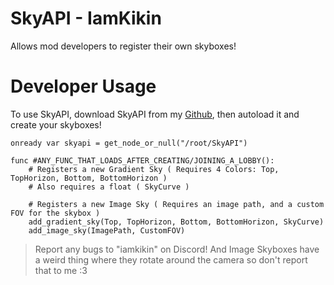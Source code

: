 # SkyAPI - IamKikin
Allows mod developers to register their own skyboxes!

# Developer Usage

To use SkyAPI, download SkyAPI from my [Github](https://github.com/iamkikin-off/SkyAPI), then autoload it and create your skyboxes!

```gdscript
onready var skyapi = get_node_or_null("/root/SkyAPI")

func #ANY_FUNC_THAT_LOADS_AFTER_CREATING/JOINING_A_LOBBY():
    # Registers a new Gradient Sky ( Requires 4 Colors: Top, TopHorizon, Bottom, BottomHorizon )
    # Also requires a float ( SkyCurve )

    # Registers a new Image Sky ( Requires an image path, and a custom FOV for the skybox )
    add_gradient_sky(Top, TopHorizon, Bottom, BottomHorizon, SkyCurve)
    add_image_sky(ImagePath, CustomFOV)
```

> Report any bugs to "iamkikin" on Discord! And Image Skyboxes have a weird thing where they rotate around the camera so don't report that to me :3
